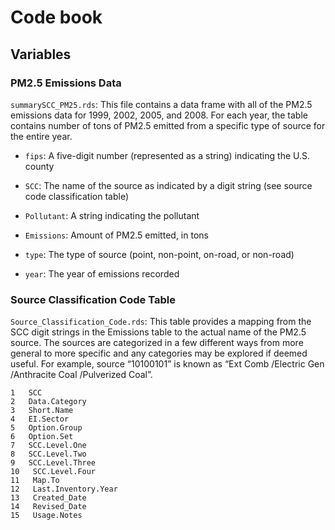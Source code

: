 # Code book

## Variables

### PM2.5 Emissions Data
`summarySCC_PM25.rds`: This file contains a data frame with all of the PM2.5 emissions data for 1999, 2002, 2005, and 2008. For each year, the table contains number of tons of PM2.5 emitted from a specific type of source for the entire year.  

- `fips`: A five-digit number (represented as a string) indicating the U.S. county  

- `SCC`: The name of the source as indicated by a digit string (see source code classification table)  

- `Pollutant`: A string indicating the pollutant  

- `Emissions`: Amount of PM2.5 emitted, in tons  

- `type`: The type of source (point, non-point, on-road, or non-road)  

- `year`: The year of emissions recorded

### Source Classification Code Table
`Source_Classification_Code.rds`: This table provides a mapping from the SCC digit strings in the Emissions table to the actual name of the PM2.5 source. The sources are categorized in a few different ways from more general to more specific and any categories may be explored if deemed useful. For example, source “10100101” is known as “Ext Comb /Electric Gen /Anthracite Coal /Pulverized Coal”.  
```
1   SCC
2   Data.Category  
3   Short.Name  
4   EI.Sector  
5   Option.Group 
6   Option.Set  
7   SCC.Level.One  
8   SCC.Level.Two  
9   SCC.Level.Three  
10   SCC.Level.Four  
11   Map.To  
12   Last.Inventory.Year  
13   Created_Date  
14   Revised_Date  
15   Usage.Notes  
```

